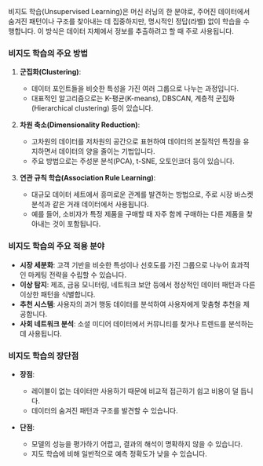비지도 학습(Unsupervised Learning)은 머신 러닝의 한 분야로, 주어진 데이터에서 숨겨진 패턴이나 구조를 찾아내는 데 집중하지만, 명시적인 정답(라벨) 없이 학습을 수행합니다. 이 방식은 데이터 자체에서 정보를 추출하려고 할 때 주로 사용됩니다.

### 비지도 학습의 주요 방법

1. **군집화(Clustering)**:
    
    - 데이터 포인트들을 비슷한 특성을 가진 여러 그룹으로 나누는 과정입니다.
    - 대표적인 알고리즘으로는 K-평균(K-means), DBSCAN, 계층적 군집화(Hierarchical clustering) 등이 있습니다.
2. **차원 축소(Dimensionality Reduction)**:
    
    - 고차원의 데이터를 저차원의 공간으로 표현하여 데이터의 본질적인 특징을 유지하면서 데이터의 양을 줄이는 기법입니다.
    - 주요 방법으로는 주성분 분석(PCA), t-SNE, 오토인코더 등이 있습니다.
3. **연관 규칙 학습(Association Rule Learning)**:
    
    - 대규모 데이터 세트에서 흥미로운 관계를 발견하는 방법으로, 주로 시장 바스켓 분석과 같은 거래 데이터에서 사용됩니다.
    - 예를 들어, 소비자가 특정 제품을 구매할 때 자주 함께 구매하는 다른 제품을 찾아내는 것이 포함됩니다.

### 비지도 학습의 주요 적용 분야

- **시장 세분화**: 고객 기반을 비슷한 특성이나 선호도를 가진 그룹으로 나누어 효과적인 마케팅 전략을 수립할 수 있습니다.
- **이상 탐지**: 제조, 금융 모니터링, 네트워크 보안 등에서 정상적인 데이터 패턴과 다른 이상한 패턴을 식별합니다.
- **추천 시스템**: 사용자의 과거 행동 데이터를 분석하여 사용자에게 맞춤형 추천을 제공합니다.
- **사회 네트워크 분석**: 소셜 미디어 데이터에서 커뮤니티를 찾거나 트렌드를 분석하는 데 사용됩니다.

### 비지도 학습의 장단점

- **장점**:
    
    - 레이블이 없는 데이터만 사용하기 때문에 비교적 접근하기 쉽고 비용이 덜 듭니다.
    - 데이터의 숨겨진 패턴과 구조를 발견할 수 있습니다.
- **단점**:
    
    - 모델의 성능을 평가하기 어렵고, 결과의 해석이 명확하지 않을 수 있습니다.
    - 지도 학습에 비해 일반적으로 예측 정확도가 낮을 수 있습니다.